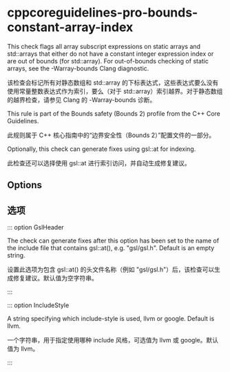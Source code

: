 # cppcoreguidelines-pro-bounds-constant-array-index

This check flags all array subscript expressions on static arrays and
std::arrays that either do not have a constant integer expression
index or are out of bounds (for std::array). For out-of-bounds
checking of static arrays, see the -Warray-bounds Clang
diagnostic.

该检查会标记所有对静态数组和 std::array 的下标表达式，这些表达式要么没有使用常量整数表达式作为索引，要么（对于 std::array）索引越界。对于静态数组的越界检查，请参见 Clang 的 -Warray-bounds 诊断。

This rule is part of the Bounds safety (Bounds 2) profile from the C++ Core Guidelines.

此规则属于 C++ 核心指南中的“边界安全性（Bounds 2）”配置文件的一部分。

Optionally, this check can generate fixes using gsl::at for indexing.

此检查还可以选择使用 gsl::at 进行索引访问，并自动生成修复建议。

## Options

## 选项

::: option
GslHeader

The check can generate fixes after this option has been set to the name
of the include file that contains gsl::at(), e.g.
"gsl/gsl.h". Default is an empty string.

设置此选项为包含 gsl::at() 的头文件名称（例如 "gsl/gsl.h"）后，该检查可以生成修复建议。默认值为空字符串。

:::

::: option
IncludeStyle

A string specifying which include-style is used, llvm or
google. Default is llvm.

一个字符串，用于指定使用哪种 include 风格，可选值为 llvm 或 google。默认值为 llvm。

:::
